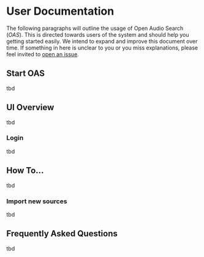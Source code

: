 # User Documentation

The following paragraphs will outline the usage of Open Audio Search (*OAS*). This is directed towards users of the system and should help you getting started easily. We intend to expand and improve this document over time. If something in here is unclear to you or you miss explanations, please feel invited to [open an issue](https://github.com/openaudiosearch/openaudiosearch/issues/new/choose).


## Start OAS

tbd


## UI Overview

tbd


### Login

tbd


## How To...

tbd


### Import new sources

tbd


## Frequently Asked Questions

tbd


